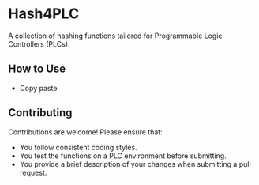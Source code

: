 # Hash4PLC

A collection of hashing functions tailored for Programmable Logic Controllers (PLCs).

## How to Use

* Copy paste

## Contributing

Contributions are welcome! Please ensure that:

* You follow consistent coding styles.
* You test the functions on a PLC environment before submitting.
* You provide a brief description of your changes when submitting a pull request.
